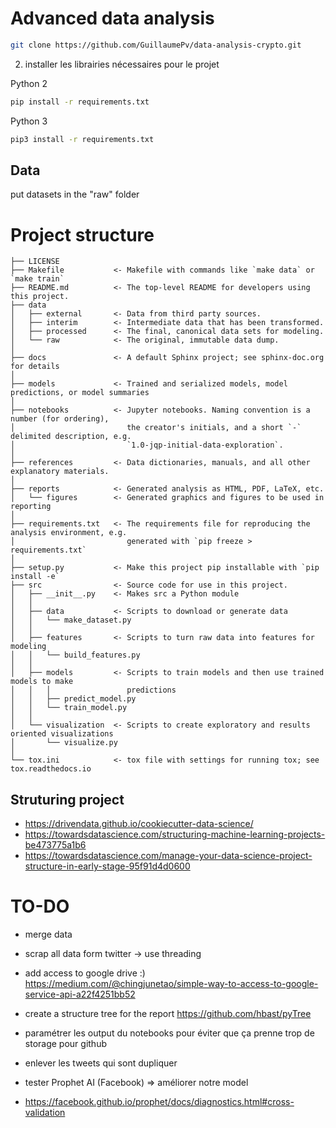 # Advanced data analysis

```bash
git clone https://github.com/GuillaumePv/data-analysis-crypto.git
```
2) installer les librairies nécessaires pour le projet

Python 2
```bash
pip install -r requirements.txt
```

Python 3
```bash
pip3 install -r requirements.txt
```
## Data

put datasets in the "raw" folder 

# Project structure

```
├── LICENSE
├── Makefile           <- Makefile with commands like `make data` or `make train`
├── README.md          <- The top-level README for developers using this project.
├── data
│   ├── external       <- Data from third party sources.
│   ├── interim        <- Intermediate data that has been transformed.
│   ├── processed      <- The final, canonical data sets for modeling.
│   └── raw            <- The original, immutable data dump.
│
├── docs               <- A default Sphinx project; see sphinx-doc.org for details
│
├── models             <- Trained and serialized models, model predictions, or model summaries
│
├── notebooks          <- Jupyter notebooks. Naming convention is a number (for ordering),
│                         the creator's initials, and a short `-` delimited description, e.g.
│                         `1.0-jqp-initial-data-exploration`.
│
├── references         <- Data dictionaries, manuals, and all other explanatory materials.
│
├── reports            <- Generated analysis as HTML, PDF, LaTeX, etc.
│   └── figures        <- Generated graphics and figures to be used in reporting
│
├── requirements.txt   <- The requirements file for reproducing the analysis environment, e.g.
│                         generated with `pip freeze > requirements.txt`
│
├── setup.py           <- Make this project pip installable with `pip install -e`
├── src                <- Source code for use in this project.
│   ├── __init__.py    <- Makes src a Python module
│   │
│   ├── data           <- Scripts to download or generate data
│   │   └── make_dataset.py
│   │
│   ├── features       <- Scripts to turn raw data into features for modeling
│   │   └── build_features.py
│   │
│   ├── models         <- Scripts to train models and then use trained models to make
│   │   │                 predictions
│   │   ├── predict_model.py
│   │   └── train_model.py
│   │
│   └── visualization  <- Scripts to create exploratory and results oriented visualizations
│       └── visualize.py
│
└── tox.ini            <- tox file with settings for running tox; see tox.readthedocs.io
```

## Struturing project
* https://drivendata.github.io/cookiecutter-data-science/
* https://towardsdatascience.com/structuring-machine-learning-projects-be473775a1b6
* https://towardsdatascience.com/manage-your-data-science-project-structure-in-early-stage-95f91d4d0600

# TO-DO

* merge data

* scrap all data form twitter -> use threading

* add access to google drive :) https://medium.com/@chingjunetao/simple-way-to-access-to-google-service-api-a22f4251bb52

* create a structure tree for the report
https://github.com/hbast/pyTree

* paramétrer les output du notebooks pour éviter que ça prenne trop de storage pour github

* enlever les tweets qui sont dupliquer

* tester Prophet AI (Facebook) => améliorer notre model 
* https://facebook.github.io/prophet/docs/diagnostics.html#cross-validation

